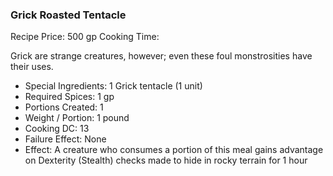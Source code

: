 ### Grick Roasted Tentacle

Recipe Price: 500 gp
Cooking Time: 

Grick are strange creatures, however; even these foul monstrosities have their uses.

- ﻿﻿Special Ingredients: 1 Grick tentacle (1 unit)
- ﻿﻿Required Spices: 1 gp
- ﻿﻿Portions Created: 1
- ﻿﻿Weight / Portion: 1 pound
- ﻿﻿Cooking DC: 13
- ﻿﻿Failure Effect: None
- ﻿﻿Effect: A creature who consumes a portion of this meal gains advantage on Dexterity (Stealth) checks made to hide in rocky terrain for 1 hour

